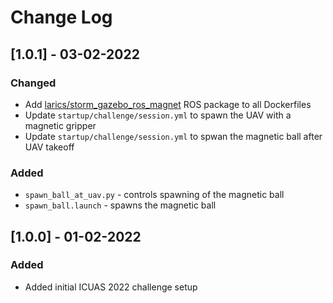 
# Change Log

## [1.0.1] - 03-02-2022

### Changed
- Add [larics/storm_gazebo_ros_magnet](https://github.com/larics/storm_gazebo_ros_magnet.git) ROS package to all Dockerfiles
- Update ```startup/challenge/session.yml``` to spawn the UAV with a magnetic gripper
- Update ```startup/challenge/session.yml``` to spwan the magnetic ball after UAV takeoff

### Added
- ```spawn_ball_at_uav.py``` - controls spawning of the magnetic ball 
- ```spawn_ball.launch``` - spawns the magnetic ball

## [1.0.0] - 01-02-2022
 
### Added
   
- Added initial ICUAS 2022 challenge setup
